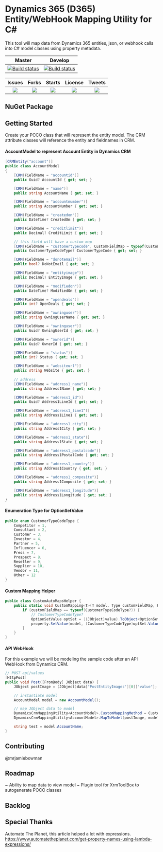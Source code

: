 # Dynamics 365 (D365) Entity/WebHook Mapping Utility for C#
This tool will map data from Dynamics 365 entities, json, or webhook calls into C# model classes using property metadata.

| Master | Develop |
|:------:|:-------:|
|[![Build status](https://ci.appveyor.com/api/projects/status/7y6wth92quqr4ssn/branch/master?svg=true)](https://ci.appveyor.com/project/mrjamiebowman/dynamics-365-automapper/branch/master)|[![Build status](https://ci.appveyor.com/api/projects/status/7y6wth92quqr4ssn/branch/develop?svg=true)](https://ci.appveyor.com/project/mrjamiebowman/dynamics-365-automapper/branch/develop)|

| Issues | Forks | Starts | License | Tweets |
|:--------:|:-------:|:--------:|:---------:|:--------:|
| ![](https://img.shields.io/github/issues/mrjamiebowman/Dynamics-365-Mapping-Utility.svg?style=for-the-badge) | ![](https://img.shields.io/github/forks/mrjamiebowman/Dynamics-365-Mapping-Utility.svg?style=for-the-badge) | ![](https://img.shields.io/github/stars/mrjamiebowman/Dynamics-365-Mapping-Utility.svg?style=for-the-badge) | ![](https://img.shields.io/github/license/mrjamiebowman/Dynamics-365-Mapping-Utility.svg?style=for-the-badge) | ![](https://img.shields.io/twitter/url/https/github.com/mrjamiebowman/Dynamics-365-Mapping-Utility.svg?style=social?style=for-the-badge) |

## NuGet Package

## Getting Started

Create your POCO class that will represent the entity model. The CRM attribute classes will reference the entity and fieldnames in CRM.

#### AccountModel to represent Account Entity in Dynamics CRM

```csharp
[CRMEntity("account")]
public class AccountModel 
{
    [CRM(FieldName = "accountid")]
    public Guid? AccountId { get; set; }

    [CRM(FieldName = "name")]
    public string AccountName { get; set; }

    [CRM(FieldName = "accountnumber")]
    public string AccountNumber { get; set; }

    [CRM(FieldName = "createdon")]
    public DateTime? CreatedOn { get; set; }

    [CRM(FieldName = "creditlimit")]
    public Decimal? CreditLimit { get; set; }

    // this field will have a custom map
    [CRM(FieldName = "customertypecode", CustomFieldMap = typeof(CustomerTypeCodeType?))]
    public CustomerTypeCodeType? CustomerTypeCode { get; set; }

    [CRM(FieldName = "donotemail")]
    public bool? DoNotEmail { get; set; }

    [CRM(FieldName = "entityimage")]
    public Decimal? EntityImage { get; set; }

    [CRM(FieldName = "modifiedon")]
    public DateTime? ModifiedOn { get; set; }

    [CRM(FieldName = "opendeals")]
    public int? OpenDeals { get; set; }

    [CRM(FieldName = "owninguser")]
    public string OwningUserName { get; set; }

    [CRM(FieldName = "owninguser")]
    public Guid? OwningUserId { get; set; }

    [CRM(FieldName = "ownerid")]
    public Guid? OwnerId { get; set; }

    [CRM(FieldName = "status")]
    public int? Status { get; set; }

    [CRM(FieldName = "websiteurl")]
    public string Website { get; set; }
        
    // address
    [CRM(FieldName = "address1_name")]
    public string Address1Name { get; set; }

    [CRM(FieldName = "address1_id")]
    public Guid? Address1LineId { get; set; }

    [CRM(FieldName = "address1_line1")]
    public string Address1Line1 { get; set; }

    [CRM(FieldName = "address1_city")]
    public string Address1City { get; set; }

    [CRM(FieldName = "address1_state")]
    public string Address1State { get; set; }

    [CRM(FieldName = "address1_postalcode")]
    public string Address1PostalCode { get; set; }

    [CRM(FieldName = "address1_country")]
    public string Address1Country { get; set; }

    [CRM(FieldName = "address1_composite")]
    public string Address1Composite { get; set; }

    [CRM(FieldName = "address1_longitude")]
    public string Address1Longitude { get; set; }
} 
````

#### Enumeration Type for OptionSetValue
````csharp
public enum CustomerTypeCodeType {
    Competitor = 1,
    Consultant = 2,
    Customer = 3,
    Investor = 4,
    Partner = 5,
    Influencer = 6,
    Press = 7,
    Prospect = 8,
    Reseller = 9,
    Supplier = 10,
    Vendor = 11,
    Other = 12
}
````

#### Custom Mapping Helper
````csharp
public class CustomAutoMapsHelper {
    public static void CustomMapping<T>(T model, Type customFieldMap, PropertyInfo property, object value) where T : class {
        if (customFieldMap == typeof(CustomerTypeCodeType?)) {
            // CustomerTypeCodeType?
            OptionSetValue optSet = ((JObject)value).ToObject<OptionSetValue>();
            property.SetValue(model, (CustomerTypeCodeType)optSet.Value);
        }
    }
}
````

#### API WebHook
For this example we will be modeling the sample code after an API WebHook from Dynamics CRM.

```csharp
// POST api/values
[HttpPost]
public void Post([FromBody] JObject data) {            
    JObject postImage = (JObject)data["PostEntityImages"][0]["value"];

    // instantiate model
    AccountModel model = new AccountModel();

    // map JObject data to model
    DynamicsCrmMappingUtility<AccountModel>.CustomMappingMethod = CustomAutoMapsHelper.CustomMapping;
    DynamicsCrmMappingUtility<AccountModel>.MapToModel(postImage, model);

    string test = model.AccountName;
}
```

## Contributing
@mrjamiebowman

## Roadmap
~ Ability to map data to view model
~ Plugin tool for XrmToolBox to autogenerate POCO classes

## Backlog

## Special Thanks

Automate The Planet, this article helped a lot with expressions. https://www.automatetheplanet.com/get-property-names-using-lambda-expressions/
